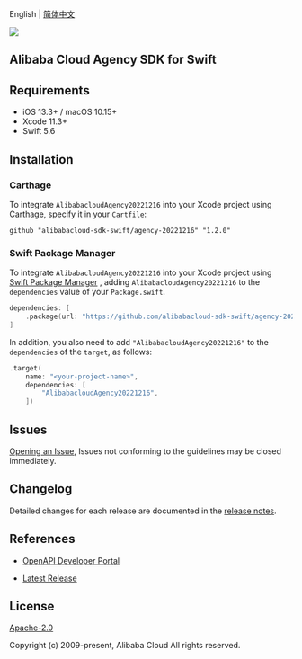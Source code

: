English | [简体中文](README-CN.md)

![](https://aliyunsdk-pages.alicdn.com/icons/AlibabaCloud.svg)

## Alibaba Cloud Agency SDK for Swift

## Requirements

- iOS 13.3+ / macOS 10.15+
- Xcode 11.3+
- Swift 5.6

## Installation

### Carthage

To integrate `AlibabacloudAgency20221216` into your Xcode project using [Carthage](https://github.com/Carthage/Carthage), specify it in your `Cartfile`:

```ogdl
github "alibabacloud-sdk-swift/agency-20221216" "1.2.0"
```

### Swift Package Manager

To integrate `AlibabacloudAgency20221216` into your Xcode project using [Swift Package Manager](https://swift.org/package-manager/) , adding `AlibabacloudAgency20221216` to the `dependencies` value of your `Package.swift`.

```swift
dependencies: [
    .package(url: "https://github.com/alibabacloud-sdk-swift/agency-20221216.git", from: "1.2.0")
]
```

In addition, you also need to add `"AlibabacloudAgency20221216"` to the `dependencies` of the `target`, as follows:

```swift
.target(
    name: "<your-project-name>",
    dependencies: [
        "AlibabacloudAgency20221216",
    ])
```

## Issues

[Opening an Issue](https://github.com/alibabacloud-sdk-swift/agency-20221216/issues/new), Issues not conforming to the guidelines may be closed immediately.

## Changelog

Detailed changes for each release are documented in the [release notes](./ChangeLog.txt).

## References

* [OpenAPI Developer Portal](https://next.api.alibabacloud.com/home)
- [Latest Release](https://github.com/alibabacloud-sdk-swift/agency-20221216)

## License

[Apache-2.0](http://www.apache.org/licenses/LICENSE-2.0)

Copyright (c) 2009-present, Alibaba Cloud All rights reserved.
